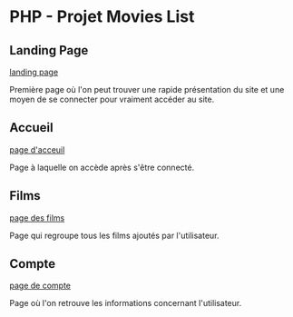 # PHP - Projet Movies List

## Landing Page

[landing page](index.php)

Première page où l'on peut trouver une rapide présentation du site et une moyen de se connecter pour vraiment accéder au site.

## Accueil

[page d'acceuil](homepage.php)

Page à laquelle on accède après s'être connecté. 

## Films

[page des films](movies.php)

Page qui regroupe tous les films ajoutés par l'utilisateur.

## Compte 

[page de compte](account.php)

Page où l'on retrouve les informations concernant l'utilisateur.